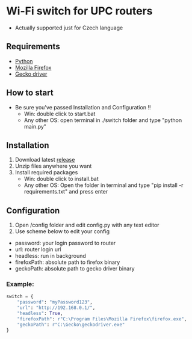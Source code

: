 # Wi-Fi switch for UPC routers
- Actually supported just for Czech language

## Requirements
- [Python](https://www.python.org/downloads/)
- [Mozilla Firefox](https://www.mozilla.org/)
- [Gecko driver](https://github.com/mozilla/geckodriver/releases)

## How to start
- Be sure you've passed Installation and Configuration !!
    - Win: double click to start.bat
    - Any other OS: open terminal in ./switch folder and type "python main.py"

## Installation
1. Download latest [release](https://github.com/JakubSladek/upc-router-wifi-switch/releases)
2. Unzip files anywhere you want
3. Install required packages
    - Win: double click to install.bat
    - Any other OS: Open the folder in terminal and type "pip install -r requirements.txt" and press enter

## Configuration
1. Open /config folder and edit config.py with any text editor
2. Use scheme below to edit your config

- password: your login password to router
- url: router login url
- headless: run in background
- firefoxPath: absolute path to firefox binary
- geckoPath: absolute path to gecko driver binary

### Example:
```python 
switch = {
    "password": "myPassword123",
    "url": "http://192.168.0.1/",
    "headless": True,
    "firefoxPath": r"C:\Program Files\Mozilla Firefox\firefox.exe",
    "geckoPath": r"C:\Gecko\geckodriver.exe"
}
```
